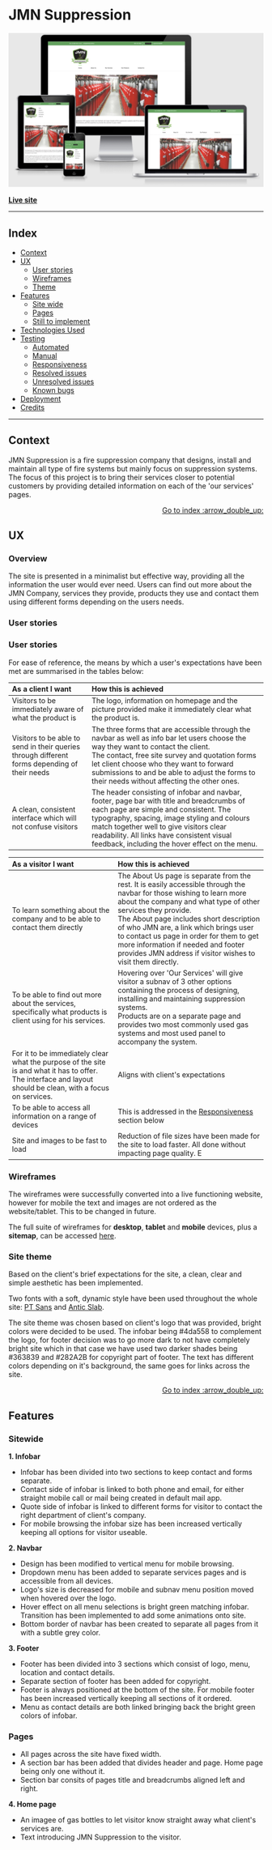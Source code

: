 # JMN Suppression

![picture of responsive site from 'am i responsive?'](responsive.JPG "Responsive sample")

**[Live site](https://erykslezak.github.io/CIPP1/)**

---

<span id="top"></span>

## Index

- <a href="#context">Context</a>
- <a href="#ux">UX</a>
  - <a href="#ux-stories">User stories</a>
  - <a href="#ux-wireframes">Wireframes</a>
  - <a href="#ux-theme">Theme</a>
- <a href="#features">Features</a>
  - <a href="#features-all">Site wide</a>
  - <a href="#features-pages">Pages</a>
  - <a href="#features-future">Still to implement</a>
- <a href="#technologies">Technologies Used</a>
- <a href="#testing">Testing</a>
  - <a href="#testing-auto">Automated</a>
  - <a href="#testing-manual">Manual</a>
  - <a href="#testing-responsive">Responsiveness</a>
  - <a href="#testing-resolved">Resolved issues</a>
  - <a href="#testing-unresolved">Unresolved issues</a>
  - <a href="#testing-bugs">Known bugs</a>
- <a href="#deployment">Deployment</a>
- <a href="#credits">Credits</a>

---

<span id="context"></span>

## Context

JMN Suppression is a fire suppression company that designs, install and maintain all type of fire systems but mainly focus on suppression systems. The focus of this project is to bring their services closer to potential customers by providing detailed information on each of the 'our services' pages.

<div align="right"><a style="text-align:right" href="#top">Go to index :arrow_double_up:</a></div>
<span id="ux"></span>

## UX

### Overview

The site is presented in a minimalist but effective way, providing all the information the user would ever need. Users can find out more about the JMN Company, services they provide, products they use and contact them using different forms depending on the users needs.

<span id="ux-stories"></span>

### User stories

### User stories

For ease of reference, the means by which a user's expectations have been met are summarised in the tables below:

| As a **client** I want | How this is achieved                                                                                                                                                           
| :-------------------------------------------------------------------------------------------------------------------------------------------------------- | :---------------------------------------------------------------------------------------------------------------------------------------------------------------------------------------------------------------------------------------------------------------------------------------------------------------------------------------------------------------------------------------------------------------------------------------------------------------------------------------------------------------------------------------------------------------------- |
| Visitors to be immediately aware of what the product is                                                                                                   | The logo, information on homepage and the picture provided make it immediately clear what the product is.                                                                                                                                                                |
| Visitors to be able to send in their queries through different forms depending of their needs | The three forms that are accessible through the navbar as well as info bar let users choose the way they want to contact the client. <br> The contact, free site survey and quotation forms let client choose who they want to forward submissions to and be able to adjust the forms to their needs without affecting the other ones.                            |                                                                                                                                                           
| A clean, consistent interface which will not confuse visitors                                                                                             | The header consisting of infobar and navbar, footer, page bar with title and breadcrumbs of each page are simple and consistent. The typography, spacing, image styling and colours match together well to give visitors clear readability. All links have consistent visual feedback, including the hover effect on the menu.

| As a **visitor** I want                                                                                                                                                               | How this is achieved                                                                                                                                                                                                                                                                                                                            
| :------------------------------------------------------------------------------------------------------------------------------------------------------------------------------------ | :--------------------------------------------------------------------------------------------------------------------------------------------------------------------------------------------------------------------------------------------------------------------------------------------------------------------------------------------------- |
| To learn something about the company and to be able to contact them directly                                                                        | The About Us page is separate from the rest. It is easily accessible through the navbar for those wishing to learn more about the company and what type of other services they provide. <br>The About page includes short description of who JMN are, a link which brings user to contact us page in order for them to get more information if needed and footer provides JMN address if visitor wishes to visit them directly.|
| To be able to find out more about the services, specifically what products is client using for his services.                                                                                   | Hovering over 'Our Services' will give visitor a subnav of 3 other options containing the process of designing, installing and maintaining suppression systems. <br>Products are on a separate page and provides two most commonly used gas systems and most used panel to accompany the system.                                                                                                                                                            
| For it to be immediately clear what the purpose of the site is and what it has to offer. The interface and layout should be clean, with a focus on services. | Aligns with client's expectations 
| To be able to access all information on a range of devices                                                                                                                            | This is addressed in the <a href="#testing-responsive">Responsiveness</a> section below                                                                                                                                                              
| Site and images to be fast to load                                                                                                                           | Reduction of file sizes have been made for the site to load faster. All done without impacting page quality. E                      |

<span id="ux-wireframes"></span>

### Wireframes

The wireframes were successfully converted into a live functioning website, however for mobile the text and images are not ordered as the website/tablet. This to be changed in future.

The full suite of wireframes for **desktop**, **tablet** and **mobile** devices, plus a **sitemap**, can be accessed [here](wireframes/).

### Site theme

Based on the client's brief expectations for the site, a clean, clear and simple aesthetic has been implemented. 

Two fonts with a soft, dynamic style have been used throughout the whole site: [PT Sans](https://fonts.google.com/specimen/PT+Sans) and [Antic Slab](https://fonts.google.com/specimen/Antic+Slab).

The site theme was chosen based on client's logo that was provided, bright colors were decided to be used. The infobar being #4da558 to complement the logo, for footer decision was to go more dark to not have completely bright site which in that case we have used two darker shades being #363839 and #282A2B for copyright part of footer. The text has different colors depending on it's background, the same goes for links across the site.

<div align="right"><a style="text-align:right" href="#top">Go to index :arrow_double_up:</a></div>

<span id="features"></span>

## Features

<span id="features-all"></span>

### Sitewide

**1. Infobar**

- Infobar has been divided into two sections to keep contact and forms separate.
- Contact side of infobar is linked to both phone and email, for either straight mobile call or mail being created in default mail app.
- Quote side of infobar is linked to different forms for visitor to contact the right department of client's company.
- For mobile browsing the infobar size has been increased vertically keeping all options for visitor useable.

**2. Navbar**
- Design has been modified to vertical menu for mobile browsing.
- Dropdown menu has been added to separate services pages and is accessible from all devices.
- Logo's size is decreased for mobile and subnav menu position moved when hovered over the logo.
- Hover effect on all menu selections is bright green matching infobar. Transition has been implemented to add some animations onto site.
- Bottom border of navbar has been created to separate all pages from it with a subtle grey color.


**3. Footer**

- Footer has been divided into 3 sections which consist of logo, menu, location and contact details.
- Separate section of footer has been added for copyright.
- Footer is always positioned at the bottom of the site. For mobile footer has been increased vertically keeping all sections of it ordered.
- Menu as contact details are both linked bringing back the bright green colors of infobar.

<span id="features-pages"></span>

### Pages

- All pages across the site have fixed width.
- A section bar has been added that divides header and page. Home page being only one without it.
- Section bar consits of pages title and breadcrumbs aligned left and right.

**4. Home page**

- An imagee of gas bottles to let visitor know straight away what client's services are.
- Text introducing JMN Suppression to the visitor.